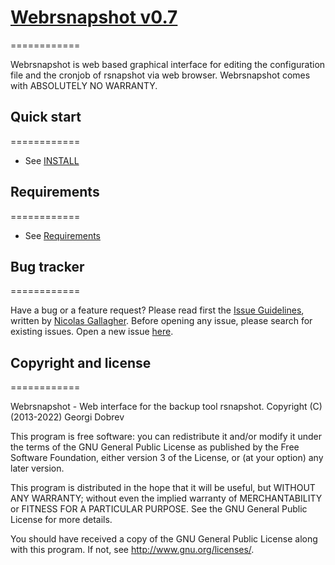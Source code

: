 # [Webrsnapshot v0.7](https://github.com/dobrevg/webrsnapshot)
============

Webrsnapshot is web based graphical interface for editing the configuration file and the cronjob of rsnapshot via web browser. 
Webrsnapshot comes with ABSOLUTELY NO WARRANTY.


## Quick start
============

* See [INSTALL](INSTALL.md)


## Requirements
============

* See [Requirements](INSTALL.md#requirements)


## Bug tracker
============

Have a bug or a feature request? Please read first the [Issue Guidelines](https://github.com/necolas/issue-guidelines), written by [Nicolas Gallagher](https://github.com/necolas/). Before opening any issue, please search for existing issues. Open a new issue [here](https://github.com/dobrevg/webrsnapshot/issues).


## Copyright and license
============

Webrsnapshot - Web interface for the backup tool rsnapshot.
Copyright (C) (2013-2022) Georgi Dobrev

This program is free software: you can redistribute it and/or modify
it under the terms of the GNU General Public License as published by
the Free Software Foundation, either version 3 of the License, or
(at your option) any later version.

This program is distributed in the hope that it will be useful,
but WITHOUT ANY WARRANTY; without even the implied warranty of
MERCHANTABILITY or FITNESS FOR A PARTICULAR PURPOSE.  See the
GNU General Public License for more details.

You should have received a copy of the GNU General Public License
along with this program.  If not, see <http://www.gnu.org/licenses/>.